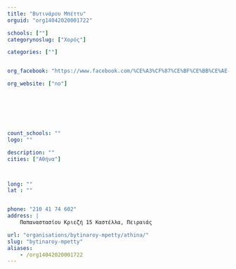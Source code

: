 ```yaml
---
title: "Βυτινάρου Μπέττυ"
orguid: "org14042020001722"

schools: [""]
categorynoslug: ["Χορός"]

categories: [""]


org_facebook: "https://www.facebook.com/%CE%A3%CF%87%CE%BF%CE%BB%CE%AE-%CE%A7%CE%BF%CF%81%CE%BF%CF%8D-%CE%9C%CF%80%CE%AD%CF%84%CF%84%CF%85-%CE%92%CF%85%CF%84%CE%B9%CE%BD%CE%AC%CF%81%CE%BF%CF%85-337009163004923/"

org_website: ["no"]







count_schools: ""
logo: ""

description: ""
cities: ["Αθήνα"]



long: ""
lat : ""


phone: "210 41 74 602"
address: |
    Παπαναστασίου Κριεζή 15 Καστέλλα, Πειραιάς

url: "organisations/bytinaroy-mpetty/athina/"
slug: "bytinaroy-mpetty"
aliases:
    - /org14042020001722
---
```



